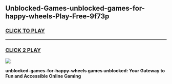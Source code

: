 
## Unblocked-Games-unblocked-games-for-happy-wheels-Play-Free-9f73p
<h3>
<a href="https://premium76.site?title=unblocked-games-for-happy-wheels&ref=18A">CLICK TO PLAY</a></h3>
<hr>

<h3>
<a href="https://premium76.site?title=unblocked-games-for-happy-wheels&ref=18A">CLICK 2 PLAY</a>
  
</h3>

<a href="https://premium76.site?title=unblocked-games-for-happy-wheels&ref=18A"><img src="https://clearcache.store/games.png"></a>


**unblocked-games-for-happy-wheels games unblocked: Your Gateway to Fun and Accessible Online Gaming**
